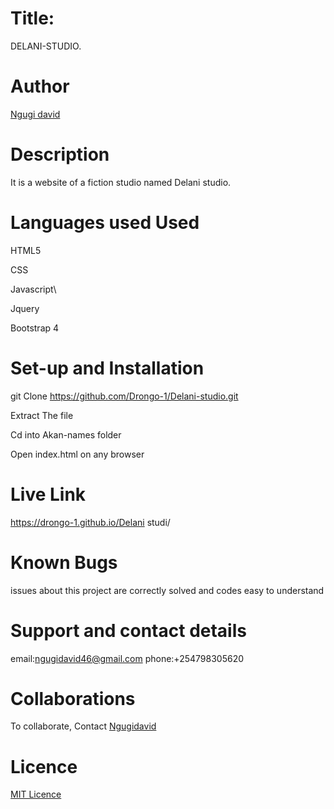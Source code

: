 # Title:
DELANI-STUDIO.


# Author
[Ngugi david](https://github.com/Drongo-1)


# Description
It is a website of a fiction studio named Delani studio.
  
# Languages used Used
HTML5

CSS

Javascript\

Jquery

Bootstrap 4

# Set-up and Installation
git Clone https://github.com/Drongo-1/Delani-studio.git

Extract The file

Cd into Akan-names folder

Open index.html on any browser

# Live Link
https://drongo-1.github.io/Delani studi/

# Known Bugs
issues about this project are correctly solved and codes easy to understand


# Support and contact details
email:ngugidavid46@gmail.com
phone:+254798305620

# Collaborations
To collaborate, Contact [Ngugidavid](ngugidavid46@gmail.com)

# Licence
[MIT Licence](https://github.com/Drongo-1/akan-names/blob/master/LICENSE)

